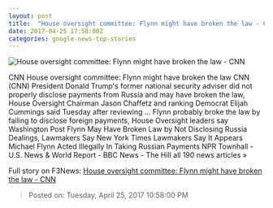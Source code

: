 ```yaml
---
layout: post
title:  "House oversight committee: Flynn might have broken the law - CNN"
date: 2017-04-25 17:58:00Z
categories: google-news-top-stories
---
```


![House oversight committee: Flynn might have broken the law - CNN](http://i2.cdn.cnn.com/cnnnext/dam/assets/170331094539-michael-flynn-peace-conference-super-tease.jpg)

CNN House oversight committee: Flynn might have broken the law CNN (CNN) President Donald Trump's former national security adviser did not properly disclose payments from Russia and may have broken the law, House Oversight Chairman Jason Chaffetz and ranking Democrat Elijah Cummings said Tuesday after reviewing ... Flynn probably broke the law by failing to disclose foreign payments, House Oversight leaders say Washington Post Flynn May Have Broken Law by Not Disclosing Russia Dealings, Lawmakers Say New York Times Lawmakers Say It Appears Michael Flynn Acted Illegally In Taking Russian Payments NPR Townhall - U.S. News & World Report - BBC News - The Hill all 190 news articles »


Full story on F3News: [House oversight committee: Flynn might have broken the law - CNN](http://www.f3nws.com/n/PjjhmF)

> Posted on: Tuesday, April 25, 2017 10:58:00 PM
